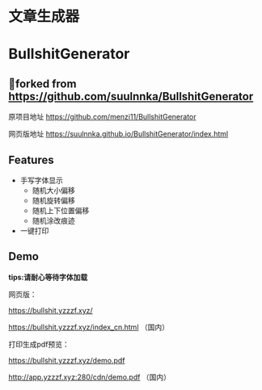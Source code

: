 # 文章生成器
# BullshitGenerator
## 🍴forked from https://github.com/suulnnka/BullshitGenerator
原项目地址 https://github.com/menzi11/BullshitGenerator

网页版地址 https://suulnnka.github.io/BullshitGenerator/index.html

## Features
- 手写字体显示
  - 随机大小偏移
  - 随机旋转偏移
  - 随机上下位置偏移
  - 随机涂改痕迹
- 一键打印

## Demo
**tips:请耐心等待字体加载**

网页版：

https://bullshit.yzzzf.xyz/

https://bullshit.yzzzf.xyz/index_cn.html
（国内）

打印生成pdf预览：

https://bullshit.yzzzf.xyz/demo.pdf

http://app.yzzzf.xyz:280/cdn/demo.pdf
（国内）

